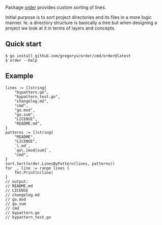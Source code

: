 Package [order](https://pkg.go.dev/github.com/gregoryv/order) provides custom sorting of lines.

Initial purpose is to sort project directories and its
files in a more logic manner. Ie. a directory structure is
basically a tree but when designing a project we look at it in
terms of layers and concepts.

## Quick start

    $ go install github.com/gregoryv/order/cmd/order@latest
    $ order --help

## Example

    lines := []string{
        "bypattern.go",
        "bypattern_test.go",
        "changelog.md",
        "cmd",
        "go.mod",
        "go.sum",
        "LICENSE",
        "README.md",
    }
    patterns := []string{
        "README",
        "LICENSE",
        `\.md`,
        `go\.[mod|sum]`,
        "cmd",
    }
    sort.Sort(order.LinesByPattern(lines, patterns))
    for _, line := range lines {
        fmt.Println(line)
    }
    // output:
    // README.md
    // LICENSE
    // changelog.md
    // go.mod
    // go.sum
    // cmd
    // bypattern.go
    // bypattern_test.go
